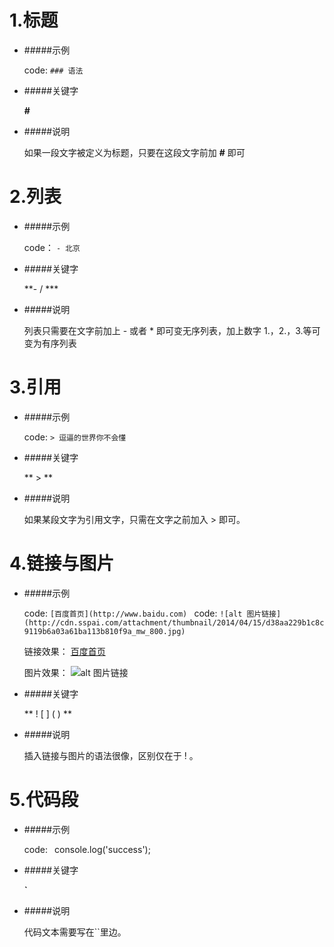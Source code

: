 # 1.标题

- #####示例

    code: `### 语法`

- #####关键字 

    **#**

- #####说明

    如果一段文字被定义为标题，只要在这段文字前加 **#** 即可 

# 2.列表

- #####示例

    code： `- 北京`

- #####关键字

    **- / ***

- #####说明

    列表只需要在文字前加上 - 或者 * 即可变无序列表，加上数字 1.，2.，3.等可变为有序列表

# 3.引用

- #####示例

    code: `> 逗逼的世界你不会懂`

- #####关键字 

    ** > **

- #####说明

    如果某段文字为引用文字，只需在文字之前加入 > 即可。

# 4.链接与图片

- #####示例 

    code: `[百度首页](http://www.baidu.com) `
    code: `![alt 图片链接](http://cdn.sspai.com/attachment/thumbnail/2014/04/15/d38aa229b1c8c9119b6a03a61ba113b810f9a_mw_800.jpg)`

    链接效果： [百度首页](http://www.baidu.com)
    
    图片效果： ![alt 图片链接](http://cdn.sspai.com/attachment/thumbnail/2014/04/15/d38aa229b1c8c9119b6a03a61ba113b810f9a_mw_800.jpg)

- #####关键字 

    ** ! [ ] ( ) **

- #####说明

    插入链接与图片的语法很像，区别仅在于 ! 。

# 5.代码段

- #####示例

    code: ` `console.log('success');` ` 

- #####关键字

    **`**

- #####说明

    代码文本需要写在``里边。

    


